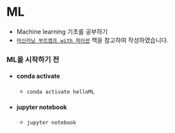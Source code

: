 
# ML

- Machine learning 기초를 공부하기
- [`머신러닝 부트캠프 with 파이썬`](https://github.com/gilbutITbook/006967) 책을 참고하여 작성하였습니다.

### ML을 시작하기 전

- #### conda activate

    - `conda activate helloML`

- #### jupyter notebook

    - `jupyter notebook`